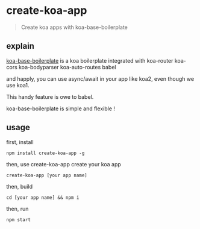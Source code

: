 # create-koa-app

> Create koa apps with koa-base-boilerplate 

## explain

[koa-base-boilerplate](https://github.com/flypie2/koa-base-boilerplate) is a koa boilerplate integrated with koa-router koa-cors koa-bodyparser koa-auto-routes babel

and happly, you can use async/await in your app like koa2, even though we use koa1.

This handy feature is owe to babel.

koa-base-boilerplate is simple and flexible !

## usage

first, install

```shell
npm install create-koa-app -g
```

then, use create-koa-app create your koa app

```shell
create-koa-app [your app name]
```

then, build

```shell
cd [your app name] && npm i
```

then, run

```shell
npm start
```